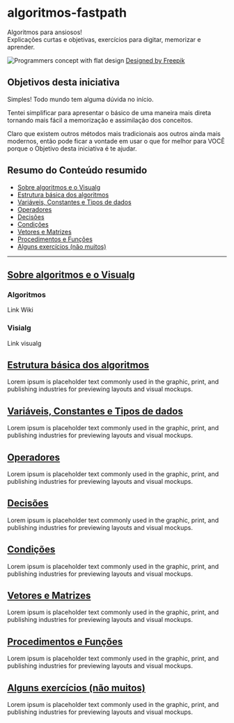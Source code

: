 # algoritmos-fastpath
Algoritmos para ansiosos! \
Explicações curtas e objetivas, exercícios para digitar, memorizar e aprender.

![Programmers concept with flat design](https://image.freepik.com/free-vector/programmers-concept-with-flat-design_23-2147849844.jpg)
[Designed by Freepik](https://www.freepik.com/free-vector/programmers-concept-with-flat-design_2456097.htm)


## Objetivos desta iniciativa
Simples! Todo mundo tem alguma dúvida no início.

Tentei simplificar para apresentar o básico de uma maneira mais direta tornando mais fácil a memorização e assimilação dos conceitos. 

Claro que existem outros métodos mais tradicionais aos outros ainda mais modernos, então pode ficar a vontade em usar o que for melhor para VOCÊ porque o Objetivo desta iniciativa é te ajudar.

## Resumo do Conteúdo resumido
* [Sobre algoritmos e o Visualg](https://github.com/saymoncoppi/algoritmos-fastpath#sobre-algoritmos-e-o-Visualg)
* [Estrutura básica dos algoritmos](https://github.com/saymoncoppi/algoritmos-fastpath#estrutura-basica-dos-algoritmos)
* [Variáveis, Constantes e Tipos de dados](https://github.com/saymoncoppi/algoritmos-fastpath#variaveis-constantes-e-tipos-de-dados)
* [Operadores](https://github.com/saymoncoppi/algoritmos-fastpath#operadores)
* [Decisões](https://github.com/saymoncoppi/algoritmos-fastpath#decisoes)
* [Condições](https://github.com/saymoncoppi/algoritmos-fastpath#condicoes)
* [Vetores e Matrizes](https://github.com/saymoncoppi/algoritmos-fastpath#vetores-e-matrizes)
* [Procedimentos e Funções](https://github.com/saymoncoppi/algoritmos-fastpath#procedimentos-e-funcoes)
* [Alguns exercícios (não muitos)](README.md#exercicios)

- - - 

## [Sobre algoritmos e o Visualg](#sobre-algoritmos-e-o-Visualg)
### Algoritmos
Link Wiki
### Visialg
Link visualg

## [Estrutura básica dos algoritmos](#estrutura-basica-dos-algoritmos)
Lorem ipsum is placeholder text commonly used in the graphic, print, and publishing industries for previewing layouts and visual mockups.

## [Variáveis, Constantes e Tipos de dados](#variaveis-constantes-e-tipos-de-dados)
Lorem ipsum is placeholder text commonly used in the graphic, print, and publishing industries for previewing layouts and visual mockups.

## [Operadores](#operadores)
Lorem ipsum is placeholder text commonly used in the graphic, print, and publishing industries for previewing layouts and visual mockups.

## [Decisões](#decisoes)
Lorem ipsum is placeholder text commonly used in the graphic, print, and publishing industries for previewing layouts and visual mockups.

## [Condições](#Condicoes)
Lorem ipsum is placeholder text commonly used in the graphic, print, and publishing industries for previewing layouts and visual mockups.

## [Vetores e Matrizes](#vetores-e-matrizes)
Lorem ipsum is placeholder text commonly used in the graphic, print, and publishing industries for previewing layouts and visual mockups.

## [Procedimentos e Funções](#procedimentos-e-funcoes)
Lorem ipsum is placeholder text commonly used in the graphic, print, and publishing industries for previewing layouts and visual mockups.

## [Alguns exercícios (não muitos)](#exercicios)
Lorem ipsum is placeholder text commonly used in the graphic, print, and publishing industries for previewing layouts and visual mockups.


